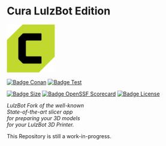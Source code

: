 # Cura LulzBot Edition

![Logo]

[![Badge Conan]][Conan]
[![Badge Test]][Test]

[![Badge Size]][Size]
[![Badge OpenSSF Scorecard]][Scorecard]
[![Badge License]][License]

*LulzBot Fork of the well-known*  
*State-of-the-art slicer app*  
*for preparing your 3D models*  
*for your LulzBot 3D Printer.*

This Repository is still a work-in-progress.

<!----------------------------------------------------------------------------->

[Conan]: https://github.com/lulzbot3d/CuraLE/actions/workflows/conan-package.yml
[Test]: https://github.com/lulzbot3d/CuraLE/actions/workflows/unit-test.yml

[License]: LICENSE
[Logo]: curale_logo.png
[Size]: https://github.com/lulzbot3d/CuraLE
[Scorecard]: https://api.securityscorecards.dev/projects/github.com/lulzbot3d/CuraLE

<!---------------------------------[ Badges ]---------------------------------->

[Badge License]: https://img.shields.io/badge/License-LGPL3-336887.svg?style=for-the-badge&logoColor=white&logo=GNU
[Badge Conan]: https://img.shields.io/github/actions/workflow/status/lulzbot3d/CuraLE/conan-package.yml?branch=main&style=for-the-badge&logoColor=white&logo=Conan&label=Conan%20Package
[Badge Test]: https://img.shields.io/github/actions/workflow/status/lulzbot3d/CuraLE/unit-test.yml?branch=main&style=for-the-badge&logoColor=white&logo=Codacy&label=Unit%20Test
[Badge Size]: https://img.shields.io/github/repo-size/lulzbot3d/curale?style=for-the-badge&logoColor=white&logo=GoogleAnalytics
[Badge OpenSSF Scorecard]: https://img.shields.io/ossf-scorecard/github.com/lulzbot3d/CuraLE?style=for-the-badge&logo=GitHub&label=OpenSSF%20Scorecard
